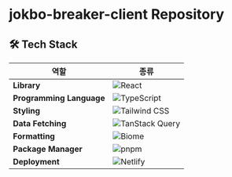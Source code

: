 # jokbo-breaker-client Repository
## 🛠 Tech Stack

| 역할 | 종류 |
|------|------|
| **Library** | ![React](https://img.shields.io/badge/React-61DAFB?style=flat&logo=react&logoColor=black)  |
| **Programming Language** | ![TypeScript](https://img.shields.io/badge/TypeScript-3178C6?style=flat&logo=typescript&logoColor=white)  |
| **Styling** | ![Tailwind CSS](https://img.shields.io/badge/Tailwind_CSS-06B6D4?style=flat&logo=tailwindcss&logoColor=white)  |
| **Data Fetching** | ![TanStack Query](https://img.shields.io/badge/TanStack_Query-FF4154?style=flat&logo=react-query&logoColor=white) |
| **Formatting** | ![Biome](https://img.shields.io/badge/Biome-5A56F7?style=flat&logo=biome&logoColor=white) |
| **Package Manager** | ![pnpm](https://img.shields.io/badge/pnpm-F69220?style=flat&logo=pnpm&logoColor=white) |
| **Deployment** | ![Netlify](https://img.shields.io/badge/Netlify-00C7B7?style=flat&logo=netlify&logoColor=white) |
